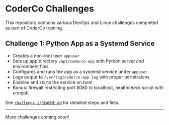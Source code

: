 # CoderCo Challenges

This repository contains various DevOps and Linux challenges completed as part of CoderCo training.

## Challenge 1: Python App as a Systemd Service

- Creates a non-root user `appuser`
- Sets up app directory `/opt/coderco-app` with Python server and environment files
- Configures and runs the app as a systemd service under `appuser`
- Logs output to `/var/log/coderco-app.log` with proper permissions
- Enables and starts the service on boot
- Bonus: firewall restricting port 8080 to localhost, healthcheck script with cronjob

See [`challenge-1/README.md`](challenge-1/README.md) for detailed steps and files.

---

More challenges coming soon!
